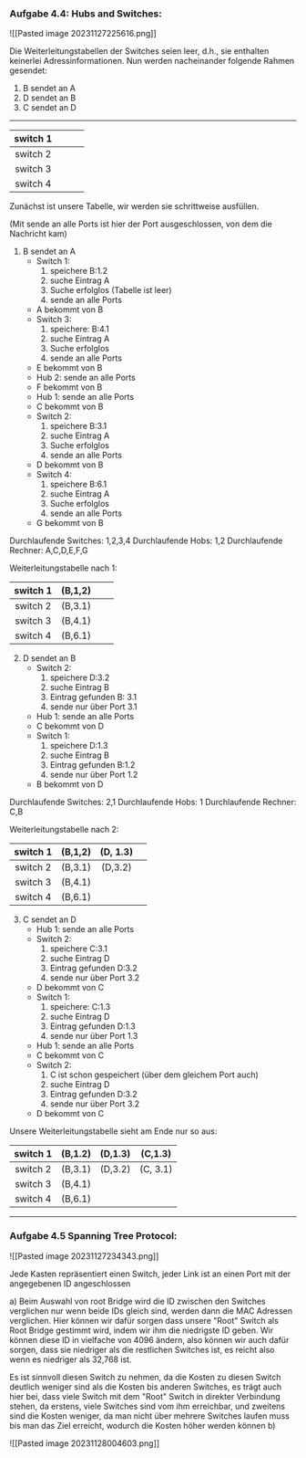  ### Aufgabe 4.4: Hubs and Switches:

![[Pasted image 20231127225616.png]]

Die Weiterleitungstabellen der Switches seien leer, d.h., sie enthalten keinerlei Adressinformationen.
Nun werden nacheinander folgende Rahmen gesendet:

1. B sendet an A
2. D sendet an B
3. C sendet an D

---

| switch 1 |     |     |     |
|:--------:| :---: | :---: | :---: |
| switch 2 |     |     |     |
| switch 3 |     |     |     |
| switch 4 |     |     |     |
Zunächst ist unsere Tabelle, wir werden sie schrittweise ausfüllen.

(Mit sende an alle Ports ist hier der Port ausgeschlossen, von dem die Nachricht kam)

1. B sendet an A
	- Switch 1: 
		1. speichere B:1.2
		2. suche Eintrag A
		3. Suche erfolglos (Tabelle ist leer)
		4. sende an alle Ports
	- A bekommt von B
	- Switch 3:
		1. speichere: B:4.1
		2. suche Eintrag A
		3. Suche erfolglos
		4. sende an alle Ports
	- E bekommt von B
	- Hub 2: sende an alle Ports
	- F bekommt von B
	- Hub 1: sende an alle Ports
	- C bekommt von B
	- Switch 2:
		1. speichere B:3.1
		2. suche Eintrag A
		3. Suche erfolglos
		4. sende an alle Ports
	- D bekommt von B
	- Switch 4:
		1. speichere B:6.1
		2. suche Eintrag A
		3. Suche erfolglos
		4. sende an alle Ports
	- G bekommt von B

Durchlaufende Switches: 1,2,3,4
Durchlaufende Hobs: 1,2
Durchlaufende Rechner: A,C,D,E,F,G

Weiterleitungstabelle nach 1:

| switch 1 | (B,1,2) |     |     |
|:--------:|:-------:|:---:|:---:|
| switch 2 | (B,3.1) |     |     |
| switch 3 | (B,4.1) |     |     |
| switch 4 | (B,6.1) |     |     |

2. D sendet an B
	- Switch 2:
		1. speichere D:3.2
		2. suche Eintrag B
		3. Eintrag gefunden B: 3.1
		4. sende nur über Port 3.1
	- Hub 1: sende an alle Ports
	- C bekommt von D
	- Switch 1:
		1. speichere D:1.3
		2. suche Eintrag B
		3. Eintrag gefunden B:1.2
		4. sende nur über Port 1.2
	- B bekommt von D

Durchlaufende Switches: 2,1
Durchlaufende Hobs: 1
Durchlaufende Rechner: C,B 


Weiterleitungstabelle nach 2:

| switch 1 | (B,1,2) | (D, 1.3) |     |
|:--------:|:-------:|:--------:|:---:|
| switch 2 | (B,3.1) | (D,3.2)  |     |
| switch 3 | (B,4.1) |          |     |
| switch 4 | (B,6.1) |          |     |

3. C sendet an D
	- Hub 1: sende an alle Ports
	- Switch 2:
		1. speichere C:3.1
		2. suche Eintrag D
		3. Eintrag gefunden D:3.2
		4. sende nur über Port 3.2
	- D bekommt von C
	- Switch 1:
		1. speichere: C:1.3
		2. suche Eintrag D
		3. Eintrag gefunden D:1.3
		4. sende nur über Port 1.3
	- Hub 1: sende an alle Ports
	- C bekommt von C
	- Switch 2:
		1. C ist schon gespeichert (über dem gleichem Port auch)
		2. suche Eintrag D 
		3. Eintrag gefunden D:3.2
		4. sende nur über Port 3.2
	- D bekommt von C

Unsere Weiterleitungstabelle sieht am Ende nur so aus:

| switch 1 | (B,1.2) | (D,1.3) | (C,1.3)  |
|:--------:|:-------:|:-------:|:--------:|
| switch 2 | (B,3.1) | (D,3.2) | (C, 3.1) |
| switch 3 | (B,4.1) |         |          |
| switch 4 | (B,6.1) |         |          |


--- 
 ### Aufgabe 4.5 Spanning Tree Protocol:
![[Pasted image 20231127234343.png]]

Jede Kasten repräsentiert einen Switch, jeder Link ist an einen Port mit der angegebenen ID angeschlossen

a) 
Beim Auswahl von root Bridge wird die ID zwischen den Switches verglichen nur wenn beide IDs gleich sind, werden dann die MAC Adressen verglichen. Hier können wir dafür sorgen dass unsere "Root" Switch als Root Bridge gestimmt wird, indem wir ihm die niedrigste ID geben. Wir können diese ID in vielfache von 4096 ändern, also können wir auch dafür sorgen, dass sie niedriger als die restlichen Switches ist, es reicht also wenn es niedriger als 32,768 ist.

Es ist sinnvoll diesen Switch zu nehmen, da die Kosten zu diesen Switch deutlich weniger sind als die Kosten bis anderen Switches, es trägt auch hier bei, dass viele Switch mit dem "Root" Switch in direkter Verbindung stehen, da erstens, viele Switches sind vom ihm erreichbar, und zweitens sind die Kosten weniger, da man nicht über mehrere Switches laufen muss bis man das Ziel erreicht, wodurch die Kosten höher werden können
b) 

![[Pasted image 20231128004603.png]]
